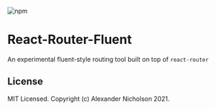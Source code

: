 ![npm](https://img.shields.io/npm/v/react-router-fluent)
# React-Router-Fluent

An experimental fluent-style routing tool built on top of `react-router`

## License

MIT Licensed. Copyright (c) Alexander Nicholson 2021.
